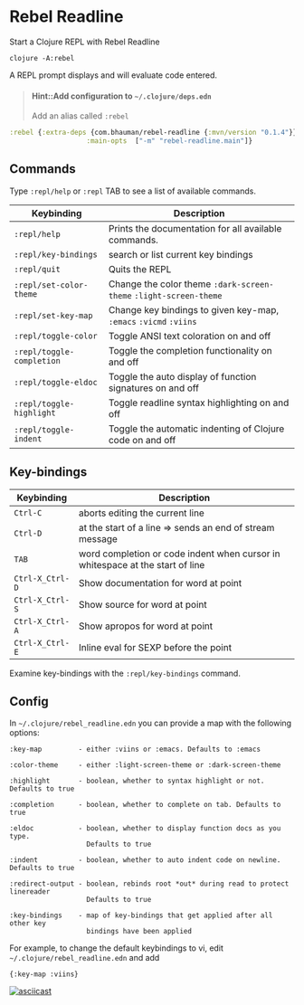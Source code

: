 # Rebel Readline

Start a Clojure REPL with Rebel Readline

```shell
clojure -A:rebel
```

A REPL prompt displays and will evaluate code entered.


> #### Hint::Add configuration to `~/.clojure/deps.edn`
> Add an alias called `:rebel`
```clojure
:rebel {:extra-deps {com.bhauman/rebel-readline {:mvn/version "0.1.4"}}
                   :main-opts  ["-m" "rebel-readline.main"]}
```

## Commands
Type `:repl/help` or `:repl` TAB to see a list of available commands.

| Keybinding                | Description                                                       |
|---------------------------|-------------------------------------------------------------------|
| `:repl/help`              | Prints the documentation for all available commands.              |
| `:repl/key-bindings`      | search or list current key bindings                               |
| `:repl/quit`              | Quits the REPL                                                    |
| `:repl/set-color-theme`   | Change the color theme `:dark-screen-theme` `:light-screen-theme` |
| `:repl/set-key-map`       | Change key bindings to given key-map, `:emacs` `:vicmd` `:viins`  |
| `:repl/toggle-color`      | Toggle ANSI text coloration on and off                            |
| `:repl/toggle-completion` | Toggle the completion functionality on and off                    |
| `:repl/toggle-eldoc`      | Toggle the auto display of function signatures on and off         |
| `:repl/toggle-highlight`  | Toggle readline syntax highlighting on and off                    |
| `:repl/toggle-indent`     | Toggle the automatic indenting of Clojure code on and off         |


## Key-bindings

| Keybinding      | Description                                                                   |
|-----------------|-------------------------------------------------------------------------------|
| `Ctrl-C`        | aborts editing the current line                                               |
| `Ctrl-D`        | at the start of a line => sends an end of stream message                      |
| `TAB`           | word completion or code indent when cursor in whitespace at the start of line |
| `Ctrl-X_Ctrl-D` | Show documentation for word at point                                          |
| `Ctrl-X_Ctrl-S` | Show source for word at point                                                 |
| `Ctrl-X_Ctrl-A` | Show apropos for word at point                                                |
| `Ctrl-X_Ctrl-E` | Inline eval for SEXP before the point                                         |

Examine key-bindings with the `:repl/key-bindings` command.


## Config

In `~/.clojure/rebel_readline.edn` you can provide a map with the
following options:

```
:key-map         - either :viins or :emacs. Defaults to :emacs

:color-theme     - either :light-screen-theme or :dark-screen-theme

:highlight       - boolean, whether to syntax highlight or not. Defaults to true

:completion      - boolean, whether to complete on tab. Defaults to true

:eldoc           - boolean, whether to display function docs as you type.
                   Defaults to true

:indent          - boolean, whether to auto indent code on newline. Defaults to true

:redirect-output - boolean, rebinds root *out* during read to protect linereader
                   Defaults to true

:key-bindings    - map of key-bindings that get applied after all other key
                   bindings have been applied
```


For example, to change the default keybindings to vi, edit `~/.clojure/rebel_readline.edn` and add

```
{:key-map :viins}
```


[![asciicast](https://asciinema.org/a/160597.png)](https://asciinema.org/a/160597)
